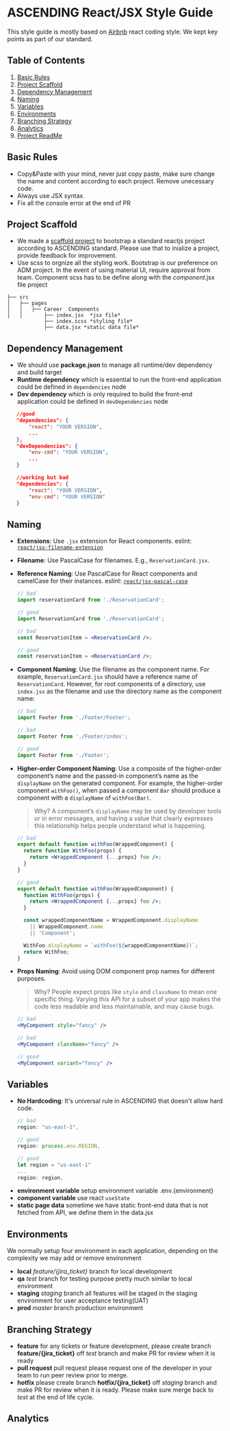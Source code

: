 # ASCENDING React/JSX Style Guide

This style guide is mostly based on [Airbnb](https://github.com/airbnb/javascript/blob/master/react/README.md) react coding style. We kept key points as part of our standard.

## Table of Contents

  1. [Basic Rules](#basic-rules)
  1. [Project Scaffold](#project-scaffold)
  1. [Dependency Management](#dependency-management)
  1. [Naming](#naming)
  1. [Variables](#variables)
  1. [Environments](#environments)
  1. [Branching Strategy](#branching-strategy)
  1. [Analytics](#analytics)
  1. [Project ReadMe](#project-readme)

## Basic Rules

- Copy&Paste with your mind, never just copy paste, make sure change the name and content according to each project. Remove unecessary code.
- Always use JSX syntax.
- Fix all the console error at the end of PR

## Project Scaffold
- We made a [scaffold project](https://github.com/ascending-llc/create-event-app) to bootstrap a standard reactjs project according to ASCENDING standard. Please use that to inialize a project, provide feedback for improvement.
- Use scss to orgnize all the styling work. Bootstrap is our preference on ADM project. In the event of using material UI, require approval from team. Component scss has to be define along with the *component*.jsx file
project
```
├── src  
│   ├── pages  
│   │   ├── Career  Components
│   │       ├── index.jsx  *jsx file*
            ├── index.scss *styling file*
            ├── data.jsx *static data file*
```

## Dependency Management
- We should use **package.json** to manage all runtime/dev dependency and build target
- **Runtime dependency** which is essential to run the front-end application could be defined in `dependencies` node
- **Dev dependency** which is only required to build the front-end application could be defined in `devDependencies` node

 ```json
    //good
    "dependencies": {
        "react": "YOUR VERSION",
        ...
    },
    "devDependencies": {
        "env-cmd": "YOUR VERSION",
        ...
    }

    //working but bad
    "dependencies": {
        "react": "YOUR VERSION",
        "env-cmd": "YOUR VERSION"
    }
 ```

## Naming

 - **Extensions**: Use `.jsx` extension for React components. eslint: [`react/jsx-filename-extension`](https://github.com/yannickcr/eslint-plugin-react/blob/master/docs/rules/jsx-filename-extension.md)
  - **Filename**: Use PascalCase for filenames. E.g., `ReservationCard.jsx`.
  - **Reference Naming**: Use PascalCase for React components and camelCase for their instances. eslint: [`react/jsx-pascal-case`](https://github.com/yannickcr/eslint-plugin-react/blob/master/docs/rules/jsx-pascal-case.md)

    ```jsx
    // bad
    import reservationCard from './ReservationCard';

    // good
    import ReservationCard from './ReservationCard';

    // bad
    const ReservationItem = <ReservationCard />;

    // good
    const reservationItem = <ReservationCard />;
    ```

  - **Component Naming**: Use the filename as the component name. For example, `ReservationCard.jsx` should have a reference name of `ReservationCard`. However, for root components of a directory, use `index.jsx` as the filename and use the directory name as the component name:

    ```jsx
    // bad
    import Footer from './Footer/Footer';

    // bad
    import Footer from './Footer/index';

    // good
    import Footer from './Footer';
    ```

  - **Higher-order Component Naming**: Use a composite of the higher-order component’s name and the passed-in component’s name as the `displayName` on the generated component. For example, the higher-order component `withFoo()`, when passed a component `Bar` should produce a component with a `displayName` of `withFoo(Bar)`.

    > Why? A component’s `displayName` may be used by developer tools or in error messages, and having a value that clearly expresses this relationship helps people understand what is happening.

    ```jsx
    // bad
    export default function withFoo(WrappedComponent) {
      return function WithFoo(props) {
        return <WrappedComponent {...props} foo />;
      }
    }

    // good
    export default function withFoo(WrappedComponent) {
      function WithFoo(props) {
        return <WrappedComponent {...props} foo />;
      }

      const wrappedComponentName = WrappedComponent.displayName
        || WrappedComponent.name
        || 'Component';

      WithFoo.displayName = `withFoo(${wrappedComponentName})`;
      return WithFoo;
    }
    ```

  - **Props Naming**: Avoid using DOM component prop names for different purposes.

    > Why? People expect props like `style` and `className` to mean one specific thing. Varying this API for a subset of your app makes the code less readable and less maintainable, and may cause bugs.

    ```jsx
    // bad
    <MyComponent style="fancy" />

    // bad
    <MyComponent className="fancy" />

    // good
    <MyComponent variant="fancy" />
    ```

## Variables

- **No Hardcoding**: It's universal rule in ASCENDING that doesn't allow hard code. 
    ```jsx
    // bad
    region: "us-east-1",

    // good
    region: process.env.REGION,

    // good
    let region = "us-east-1"
    ...
    region: region,
    ```
- **environment variable** setup environment variable .env.{environment}
- **component variable** use react `useState`
- **static page data** sometime we have static front-end data that is not fetched from API, we define them in the data.jsx

## Environments
We normally setup four environment in each application, depending on the complexity we may add or remove environment
- **local** *feature/{jira_ticket}* branch for local development
- **qa** *test* branch for testing purpose pretty much similar to local environment
- **staging** *staging* branch all features will be staged in the staging environment for user acceptance testing(UAT)
- **prod** *master* branch production environment


## Branching Strategy
- **feature** for any tickets or feature development, please create branch **feature/{jira_ticket}** off *test* branch and make PR for review when it is ready
- **pull request** pull request please request one of the developer in your team to run peer review prior to merge.
- **hotfix** please create branch **hotfix/{jira_ticket}** off *staging* branch and make PR for review when it is ready. Please make sure merge back to *test* at the end of life cycle.

## Analytics
